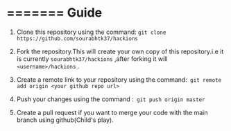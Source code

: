 =======
Guide
======

1. Clone this repository using the command:
```git clone https://github.com/sourabhtk37/hackions```

2. Fork the repository.This will create your own copy of this repository.i.e it is currently `sourabhtk37/hackions` ,after forking it will `<username>/hackions` .

3. Create a remote link to your repository using the command:```
git remote add origin <your github repo url>```

4. Push your changes using the command :```
git push origin master```

5. Create a pull request if you want to merge your code with the main branch using github(Child's play).

